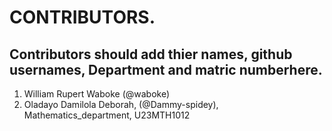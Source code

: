 # CONTRIBUTORS.
## Contributors should add thier names, github usernames, Department and matric numberhere.
<ol>
<li>William Rupert Waboke (@waboke)</li>
  <li>Oladayo Damilola Deborah, (@Dammy-spidey),  Mathematics_department, U23MTH1012</li>
</ol>
